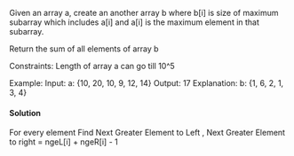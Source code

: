 Given an array a, create an another array b where b[i] is size of maximum subarray which includes a[i] and a[i] is the maximum element in that subarray.

Return the sum of all elements of array b

Constraints:
Length of array a can go till 10^5

Example:
Input: a: {10, 20, 10, 9, 12, 14}
Output: 17
Explanation: b: {1, 6, 2, 1, 3, 4}

#### Solution

For every element Find Next Greater Element to Left , Next Greater Element to right = ngeL[i] + ngeR[i] - 1
